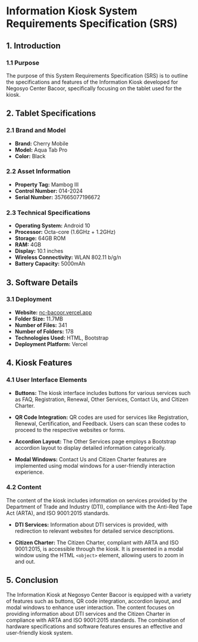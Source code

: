 # Information Kiosk System Requirements Specification (SRS)

## 1. Introduction

### 1.1 Purpose

The purpose of this System Requirements Specification (SRS) is to outline the specifications and features of the Information Kiosk developed for Negosyo Center Bacoor, specifically focusing on the tablet used for the kiosk.

## 2. Tablet Specifications

### 2.1 Brand and Model

- **Brand:** Cherry Mobile
- **Model:** Aqua Tab Pro
- **Color:** Black

### 2.2 Asset Information

- **Property Tag:** Mambog III
- **Control Number:** 014-2024
- **Serial Number:** 357665077196672

### 2.3 Technical Specifications

- **Operating System:** Android 10
- **Processor:** Octa-core (1.6GHz + 1.2GHz)
- **Storage:** 64GB ROM
- **RAM:** 4GB
- **Display:** 10.1 inches
- **Wireless Connectivity:** WLAN 802.11 b/g/n
- **Battery Capacity:** 5000mAh

## 3. Software Details

### 3.1 Deployment

- **Website:** [nc-bacoor.vercel.app](https://nc-bacoor.vercel.app)
- **Folder Size:** 11.7MB
- **Number of Files:** 341
- **Number of Folders:** 178
- **Technologies Used:** HTML, Bootstrap
- **Deployment Platform:** Vercel

## 4. Kiosk Features

### 4.1 User Interface Elements

- **Buttons:** The kiosk interface includes buttons for various services such as FAQ, Registration, Renewal, Other Services, Contact Us, and Citizen Charter.

- **QR Code Integration:** QR codes are used for services like Registration, Renewal, Certification, and Feedback. Users can scan these codes to proceed to the respective websites or forms.

- **Accordion Layout:** The Other Services page employs a Bootstrap accordion layout to display detailed information categorically.

- **Modal Windows:** Contact Us and Citizen Charter features are implemented using modal windows for a user-friendly interaction experience.

### 4.2 Content

The content of the kiosk includes information on services provided by the Department of Trade and Industry (DTI), compliance with the Anti-Red Tape Act (ARTA), and ISO 9001:2015 standards.

- **DTI Services:** Information about DTI services is provided, with redirection to relevant websites for detailed service descriptions.

- **Citizen Charter:** The Citizen Charter, compliant with ARTA and ISO 9001:2015, is accessible through the kiosk. It is presented in a modal window using the HTML `<object>` element, allowing users to zoom in and out.

## 5. Conclusion

The Information Kiosk at Negosyo Center Bacoor is equipped with a variety of features such as buttons, QR code integration, accordion layout, and modal windows to enhance user interaction. The content focuses on providing information about DTI services and the Citizen Charter in compliance with ARTA and ISO 9001:2015 standards. The combination of hardware specifications and software features ensures an effective and user-friendly kiosk system.
